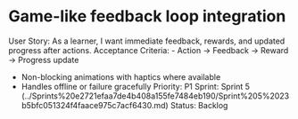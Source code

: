 # Game-like feedback loop integration

User Story: As a learner, I want immediate feedback, rewards, and updated progress after actions.
Acceptance Criteria: - Action → Feedback → Reward → Progress update
- Non-blocking animations with haptics where available
- Handles offline or failure gracefully
Priority: P1
Sprint: Sprint 5 (../Sprints%20e2721efaa7de4b408a155fe7484eb190/Sprint%205%2023b5bfc051324f4faace975c7acf6430.md)
Status: Backlog